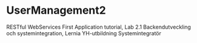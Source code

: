 # UserManagement2
RESTful WebServices First Application tutorial, Lab 2.1 Backendutveckling och systemintegration, Lernia YH-utbildning Systemintegratör
